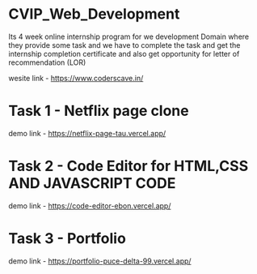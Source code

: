 # CVIP_Web_Development

Its 4 week online internship program for we development Domain where they provide some task and we have to complete the task and get the internship completion certificate and also get opportunity for letter of recommendation (LOR)

wesite link - https://www.coderscave.in/

# Task 1 - Netflix page clone

demo link - https://netflix-page-tau.vercel.app/

# Task 2 - Code Editor for HTML,CSS AND JAVASCRIPT CODE

demo link - https://code-editor-ebon.vercel.app/

# Task 3 - Portfolio

demo link - https://portfolio-puce-delta-99.vercel.app/